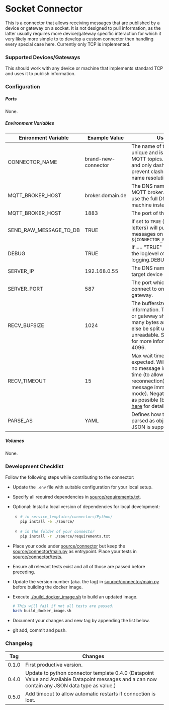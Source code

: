 # Socket Connector

This is a connector that allows receiving messages that are published by a device or gateway on a socket. It is not designed to pull information, as the latter usually requires more device/gateway specific interaction for which it very likely more simple to to develop a custom connector then handling every special case here. Currently only TCP is implemented. 



### Supported Devices/Gateways

This should work with any device or machine that implements standard TCP and uses it to publish information. 



### Configuration

##### Ports

None.

##### Environment Variables

| Enironment Variable    | Example  Value      | Usage/Remarks                                                |
| ---------------------- | ------------------- | ------------------------------------------------------------ |
| CONNECTOR_NAME         | brand-new-connector | The name of the connector. Must be unique and is used to compute the MQTT topics. Use all lowercase chars and only dashes for separation to prevent clashes with Dockers internal name resolution system. |
| MQTT_BROKER_HOST       | broker.domain.de    | The DNS name or IP address of the MQTT broker. `localhost` will not work, use the full DNS name of the host machine instead. |
| MQTT_BROKER_HOST       | 1883                | The port of the MQTT broker.                                 |
| SEND_RAW_MESSAGE_TO_DB | TRUE                | If set to `TRUE` (that is a string of capital letters) will publish all received raw messages on topic `${CONNECTOR_NAME}/raw_message_to_db` |
| DEBUG                  | TRUE                | If == "TRUE" (i.e. the string) will set the loglevel of the connector the logging.DEBUG. Else is logging.INFO. |
| SERVER_IP              | 192.168.0.55        | The DNS name or IP address of the target device or gateway.  |
| SERVER_PORT            | 587                 | The port which the connector should connect to on the target device or gateway. |
| RECV_BUFSIZE           | 1024                | The buffersize used while receiving information. The data from the device or gateway should not exceed this many bytes as the raw message will else be split up and may end up unreadable. See also the [socket docs](https://docs.python.org/3/library/socket.html) for more information. Defaults to 4096. |
| RECV_TIMEOUT           | 15                  | Max wait time before a message is expected. Will shutdown connector if no message is received after that time (to allow a restart and reconnection). 0 means we expect a message immediately (non-blocking mode). Negative values wait as long as possible (blocking mode). See [here](https://docs.python.org/3/library/socket.html#socket-timeouts) for details. |
| PARSE_AS               | YAML                | Defines how the raw data should be parsed as objects. Either YAML or JSON is supported. Defaults to JSON. |

##### Volumes

None.



### Development Checklist

Follow the following steps while contributing to the connector:

* Update the `.env` file with suitable configuration for your local setup.

* Specify all required dependencies in [source/requirements.txt](source/requirements.txt).

* Optional: Install a local version of dependencies for local development:

  * ```bash
    # in service_templates/connectors/Python/
    pip install -e ./source/
    ```

  * ```bash
    # in the folder of your connector
    pip install -r ./source/requirements.txt
    ```

* Place your code under [source/connector](./source/connector) but keep the [source/connector/main.py](./source/connector/main.py) as entrypoint. Place your tests in [source/connector/tests](./source/connector/tests).

* Ensure all relevant tests exist and all of those are passed before preceding. 

* Update the version number (aka. the tag) in [source/connector/main.py](./source/connector/main.py) before building the docker image. 

* Execute [./build_docker_image.sh](./build_docker_image.sh) to build an updated image. 

  ```bash
  # This will fail if not all tests are passed.
  bash build_docker_image.sh
  ```

* Document your changes and new tag by appending the list below.

* git add, commit and push.



### Changelog

| Tag   | Changes                                                      |
| ----- | ------------------------------------------------------------ |
| 0.1.0 | First productive version.                                    |
| 0.4.0 | Update to python connector template 0.4.0 (Datapoint Value and Available Datapoint messages and a can now contain any JSON data type as value.) |
| 0.5.0 | Add timeout to allow automatic restarts if connection is lost. |